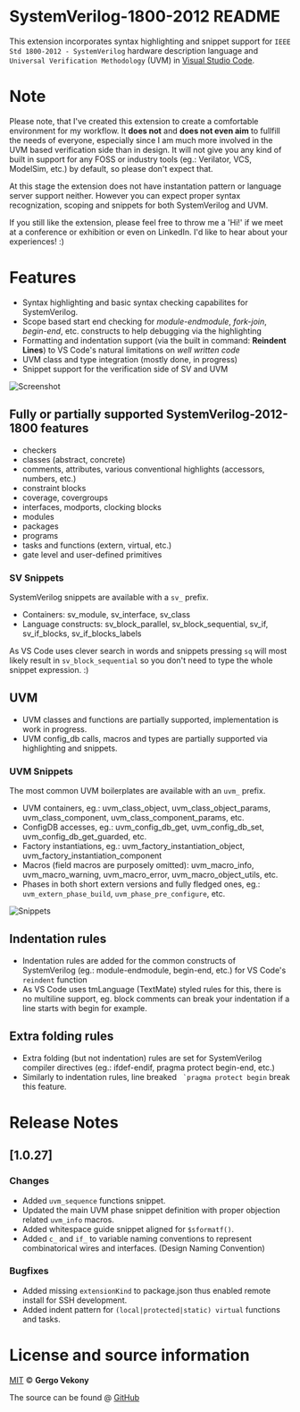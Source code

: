 # SystemVerilog-1800-2012 README

This extension incorporates syntax highlighting and snippet support for `IEEE Std 1800-2012 - SystemVerilog` hardware description language and `Universal Verification Methodology` (UVM) in [Visual Studio Code](https://code.visualstudio.com/).

# Note
Please note, that I've created this extension to create a comfortable environment for my workflow. It **does not** and **does not even aim** to fullfill the needs of everyone, especially since I am much more involved in the UVM based verification side than in design. It will not give you any kind of built in support for any FOSS or industry tools (eg.: Verilator, VCS, ModelSim, etc.) by default, so please don't expect that.

At this stage the extension does not have instantation pattern or language server support neither. However you can expect proper syntax recognization, scoping and snippets for both SystemVerilog and UVM.

If you still like the extension, please feel free to throw me a 'Hi!' if we meet at a conference or exhibition or even on LinkedIn. I'd like to hear about your experiences! :)

# Features
* Syntax highlighting and basic syntax checking capabilites for SystemVerilog.
* Scope based start end checking for *module-endmodule*, *fork-join*, *begin-end*, etc. constructs to help debugging via the highlighting
* Formatting and indentation support (via the built in command: **Reindent Lines**) to VS Code's natural limitations on *well written code*
* UVM class and type integration (mostly done, in progress)
* Snippet support for the verification side of SV and UVM

![Screenshot](https://github.com/gvekony/sv-1800-2012/raw/master/images/sv_screenshot_monokai_pro.png)

## Fully or partially supported SystemVerilog-2012-1800 features
* checkers
* classes (abstract, concrete)
* comments, attributes, various conventional highlights (accessors, numbers, etc.)
* constraint blocks
* coverage, covergroups
* interfaces, modports, clocking blocks
* modules
* packages
* programs
* tasks and functions (extern, virtual, etc.)
* gate level and user-defined primitives

### SV Snippets
SystemVerilog snippets are available with a `sv_` prefix.

* Containers: sv_module, sv_interface, sv_class
* Language constructs: sv_block_parallel, sv_block_sequential, sv_if, sv_if_blocks, sv_if_blocks_labels

As VS Code uses clever search in words and snippets pressing `sq` will most likely result in `sv_block_sequential` so you don't need to type the whole snippet expression. :)

## UVM
* UVM classes and functions are partially supported, implementation is work in progress.
* UVM config_db calls, macros and types are partially supported via highlighting and snippets.

### UVM Snippets
The most common UVM boilerplates are available with an `uvm_` prefix.

* UVM containers, eg.: uvm_class_object, uvm_class_object_params, uvm_class_component, uvm_class_component_params, etc.
* ConfigDB accesses, eg.: uvm_config_db_get, uvm_config_db_set, uvm_config_db_get_guarded, etc.
* Factory instantiations, eg.: uvm_factory_instantiation_object, uvm_factory_instantiation_component
* Macros (field macros are purposely omitted): uvm_macro_info, uvm_macro_warning, uvm_macro_error, uvm_macro_object_utils, etc.
* Phases in both short extern versions and fully fledged ones, eg.: `uvm_extern_phase_build`, `uvm_phase_pre_configure`, etc.

![Snippets](https://github.com/gvekony/sv-1800-2012/raw/master/images/vs_code_snippets.gif)

## Indentation rules
* Indentation rules are added for the common constructs of SystemVerilog (eg.: module-endmodule, begin-end, etc.) for VS Code's `reindent` function
* As VS Code uses tmLanguage (TextMate) styled rules for this, there is no multiline support, eg. block comments can break your indentation if a line starts with begin for example.

## Extra folding rules
* Extra folding (but not indentation) rules are set for SystemVerilog compiler directives (eg.: ifdef-endif, pragma protect begin-end, etc.)
* Similarly to indentation rules, line breaked `` `pragma protect begin`` break this feature.

# Release Notes
## [1.0.27]
### Changes
* Added `uvm_sequence` functions snippet.
* Updated the main UVM phase snippet definition with proper objection related `uvm_info` macros.
* Added whitespace guide snippet aligned for `$sformatf()`.
* Added `c_` and `if_` to variable naming conventions to represent combinatorical wires and interfaces. (Design Naming Convention)
### Bugfixes
* Added missing `extensionKind` to package.json thus enabled remote install for SSH development.
* Added indent pattern for `(local|protected|static) virtual` functions and tasks.

# License and source information

[MIT](https://github.com/gvekony/sv-1800-2012/blob/master/LICENSE.md) &copy; **Gergo Vekony**

The source can be found @ [GitHub](https://github.com/gvekony/sv-1800-2012)

